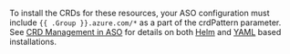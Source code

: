 To install the CRDs for these resources, your ASO configuration must include `{{ .Group }}.azure.com/*` as a part of the crdPattern parameter. See [CRD Management in ASO](https://azure.github.io/azure-service-operator/guide/crd-management/) for details on both [Helm](https://azure.github.io/azure-service-operator/guide/crd-management/#helm) and [YAML](https://azure.github.io/azure-service-operator/guide/crd-management/#yaml) based installations.

